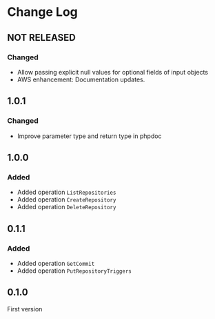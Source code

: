 # Change Log

## NOT RELEASED

### Changed

- Allow passing explicit null values for optional fields of input objects
- AWS enhancement: Documentation updates.

## 1.0.1

### Changed

- Improve parameter type and return type in phpdoc

## 1.0.0

### Added

- Added operation `ListRepositories`
- Added operation `CreateRepository`
- Added operation `DeleteRepository`

## 0.1.1

### Added

- Added operation `GetCommit`
- Added operation `PutRepositoryTriggers`

## 0.1.0

First version
